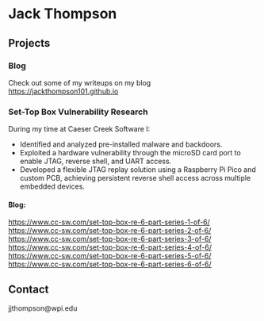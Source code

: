 # Jack Thompson

## Projects
### Blog
Check out some of my writeups on my blog
https://jackthompson101.github.io

### Set-Top Box Vulnerability Research 
During my time at Caeser Creek Software I:
- Identified and analyzed pre-installed malware and backdoors.
- Exploited a hardware vulnerability through the microSD card port to enable JTAG, reverse shell, and UART access.
- Developed a flexible JTAG replay solution using a Raspberry Pi Pico and custom PCB, achieving persistent reverse shell access across multiple embedded devices.
  
#### Blog: 
https://www.cc-sw.com/set-top-box-re-6-part-series-1-of-6/ </br>
https://www.cc-sw.com/set-top-box-re-6-part-series-2-of-6/ </br>
https://www.cc-sw.com/set-top-box-re-6-part-series-3-of-6/ </br>
https://www.cc-sw.com/set-top-box-re-6-part-series-4-of-6/ </br>
https://www.cc-sw.com/set-top-box-re-6-part-series-5-of-6/ </br>
https://www.cc-sw.com/set-top-box-re-6-part-series-6-of-6/ </br>

## Contact
<p>jjthompson@wpi.edu</p>

